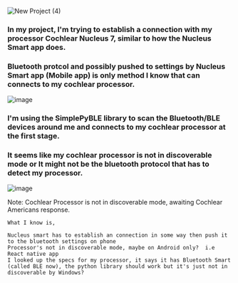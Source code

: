 ![New Project (4)](https://github.com/Saboor-Malik/cochlear-bluetooth/assets/47803678/e406af1c-b8f0-488d-97db-116f4b163708)

### In my project, I'm trying to establish a connection with my processor Cochlear Nucleus 7, similar to how the Nucleus Smart app does.  
### Bluetooth protcol and possibly pushed to settings by Nucleus Smart app (Mobile app) is only method I know that can connects to my cochlear processor.
![image](https://github.com/Saboor-Malik/cochlear-bluetooth/assets/47803678/89072867-a8a4-4319-a746-dbab879c36ea)

### I'm using the SimplePyBLE library to scan the Bluetooth/BLE devices around me and connects to my cochlear processor at the first stage.
### It seems like my cochlear processor is not in discoverable mode or It might not be the bluetooth protocol that has to detect my processor.
![image](https://github.com/Saboor-Malik/cochlear-bluetooth/assets/47803678/942a000b-5354-4120-a00c-80df8d375aa2)

Note: Cochlear Processor is not in discoverable mode, awaiting Cochlear Americans response.

    What I know is,

    Nucleus smart has to establish an connection in some way then push it to the bluetooth settings on phone
    Processor's not in discoverable mode, maybe on Android only?  i.e React native app
    I looked up the specs for my processor, it says it has Bluetooth Smart (called BLE now), the python library should work but it's just not in discoverable by Windows?
